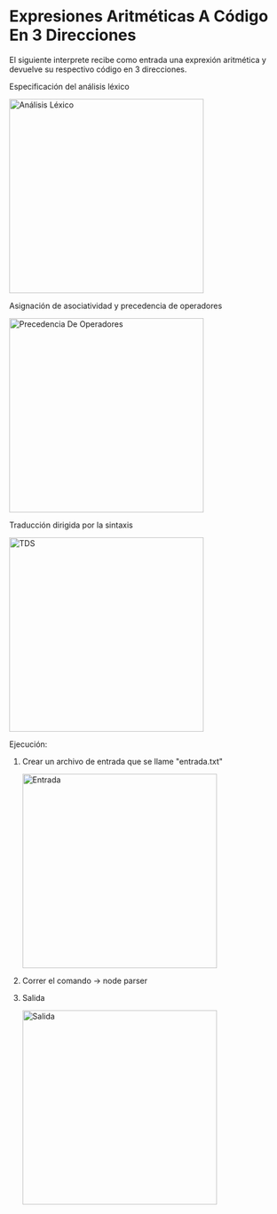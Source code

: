 # Expresiones Aritméticas A Código En 3 Direcciones

El siguiente interprete recibe como entrada una exprexión aritmética y devuelve su respectivo código en 3 direcciones.

Especificación del análisis léxico

<img src="../imagenes/lexico.png" width="350" title="Análisis Léxico">

Asignación de asociatividad y precedencia de operadores

<img src="../imagenes/precedencia.png" width="350" title="Precedencia De Operadores">

Traducción dirigida por la sintaxis

<img src="../imagenes/tds.png" width="350" title="TDS">


Ejecución: 

1) Crear un archivo de entrada que se llame "entrada.txt"

    <img src="../imagenes/entrada.png" width="350" title="Entrada">

2) Correr el comando -> node parser

3) Salida

    <img src="../imagenes/salida.png" width="350" title="Salida">